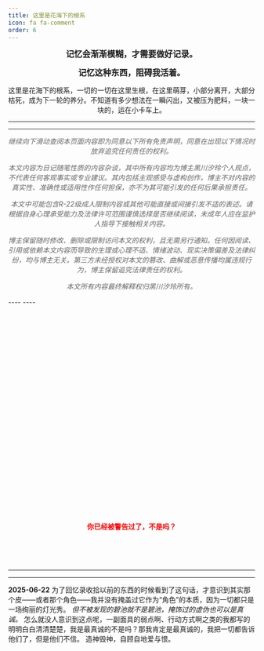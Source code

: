 ```yaml
---
title: 这里是花海下的根系
icon: fa fa-comment
order: 6
---
```


<center>

<big><b>记忆会渐渐模糊，才需要做好记录。

记忆这种东西，阻碍我活着。</b></big>

这里是花海下的根系，一切的一切在这里生根，在这里萌芽，小部分离开，大部分枯死，成为下一轮的养分。不知道有多少想法在一瞬闪出，又被压为肥料，一块一块的，运在小卡车上。

</center>

----
----

<div style="font-style: italic;">
<center>
<p style="color: #666666;" font size="2">
继续向下滑动查阅本页面内容即为同意以下所有免责声明，同意在出现以下情况时放弃追究任何责任的权利。</p>
<p style="color: #666666;" font size="2">
本文内容为日记随笔性质的内容杂谈，其中所有内容均为博主黑川汐玲个人观点，不代表任何客观事实或专业建议。其内包括主观感受与虚构创作，博主不对内容的真实性、准确性或适用性作任何担保，亦不为其可能引发的任何后果承担责任。</p>
<p style="color: #666666;" font size="2">
本文中可能包含R-22级成人限制内容或其他可能直接或间接引发不适的表述。请根据自身心理承受能力及法律许可范围谨慎选择是否继续阅读，未成年人应在监护人指导下接触相关内容。</p>
<p style="color: #666666;" font size="2">
博主保留随时修改、删除或限制访问本文的权利，且无需另行通知。任何因阅读、引用或依赖本文内容而导致的生理或心理不适、情绪波动、现实决策偏差及法律纠纷，均与博主无关。第三方未经授权对本文的篡改、曲解或恶意传播均属违规行为，博主保留追究法律责任的权利。</p>
<p style="color: #666666;" font size="2">
本文所有内容最终解释权归黑川汐玲所有。
</p>
</center>
</div>
----
----

<br>
<br>
<br>
<br>
<br>
<br>
<br>
<br>
<br>
<br>
<br>
<br>
<br>
<br>
<br>
<br>
<br>
<br>
<br>
<br>
<br>
<br>
<br>
<br>
<br>
<br>
<center>
<p style="color:rgb(255, 0, 0);" font size="2">
<b>
你已经被警告过了，不是吗？
</b>
</p>
</center>
<br>
<br>
<br>

----
----
**2025-06-22**
为了回忆录收拾以前的东西的时候看到了这句话，才意识到其实那个皮——或者那个角色——我并没有掩盖过它作为“角色”的本质，因为一切都只是一场绚丽的灯光秀。
*但不被发现的碧池就不是碧池，掩饰过的虚伪也可以是真诚。*
怎么就没人意识到这点呢，一副面具的弱点啊、行动方式啊之类的我都写的明明白白清清楚楚，我是最真诚的不是吗？那我肯定是最真诚的，我把一切都告诉他们了，但是他们不信。
造神毁神，自顾自地爱与恨。